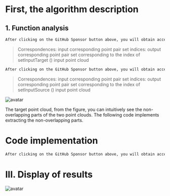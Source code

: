 #  First, the algorithm description 

##  1. Function analysis 

  ```python  
After clicking on the GitHub Sponsor button above, you will obtain access permissions to my private code repository ( https://github.com/slowlon/my_code_bar ) to view this blog code. By searching the code number of this blog, you can find the code you need, code number is: 202402030957428411
  ```  
>  Correspondences: input corresponding point pair set indices: output corresponding point pair set corresponding to the index of setInputTarget () input point cloud 

  ```python  
After clicking on the GitHub Sponsor button above, you will obtain access permissions to my private code repository ( https://github.com/slowlon/my_code_bar ) to view this blog code. By searching the code number of this blog, you can find the code you need, code number is: 202402030957428411
  ```  
>  Correspondences: input corresponding point pair set indices: output corresponding point pair set corresponding to the index of setInputSource () input point cloud 

 ![avatar]( 2021030807502483.png) 

  The target point cloud, from the figure, you can intuitively see the non-overlapping parts of the two point clouds. The following code implements extracting the non-overlapping parts. 

#  Code implementation 

  ```python  
After clicking on the GitHub Sponsor button above, you will obtain access permissions to my private code repository ( https://github.com/slowlon/my_code_bar ) to view this blog code. By searching the code number of this blog, you can find the code you need, code number is: 202402030957428411
  ```  
#  III. Display of results 

 ![avatar]( 2021030807562620.png) 

